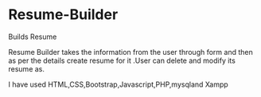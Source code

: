 # Resume-Builder
Builds Resume

Resume Builder takes the information from the user through form and then as per the details create resume for it .User can delete and modify its resume as.

 I have used HTML,CSS,Bootstrap,Javascript,PHP,mysqland Xampp
